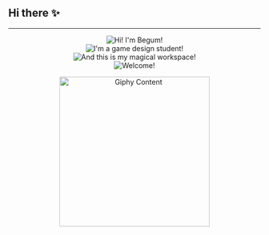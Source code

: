 ## Hi there ✨

<div align="center">
  <hr>

  <p>
    <img src="https://readme-typing-svg.demolab.com?font=Poppins&size=24&pause=1000&color=2FAA96&center=true&vCenter=true&width=440&lines=Hi!+I'm+Begum!" alt="Hi! I'm Begum!" /> 
    <br />
    <img src="https://readme-typing-svg.demolab.com?font=Poppins&size=24&pause=1000&color=2FAA96&center=true&vCenter=true&width=440&lines=I'm+a+game+design+student!" alt="I'm a game design student!" />  
    <br />
    <img src="https://readme-typing-svg.demolab.com?font=Poppins&size=24&pause=1000&color=2FAA96&center=true&vCenter=true&width=440&lines=And+this+is+my+magical+workspace!" alt="And this is my magical workspace!" />  
    <br />
    <img src="https://readme-typing-svg.demolab.com?font=Poppins&size=24&pause=1000&color=2FAA96&center=true&vCenter=true&width=440&lines=Welcome!" alt="Welcome!" /> 
  </p>

  <img src="https://media.giphy.com/media/Wj7lNjMNDxSmc/giphy.gif" alt="Giphy Content" width="300" />

</div>


<!--
**begumdonmez/begumdonmez** is a ✨ _special_ ✨ repository because its `README.md` (this file) appears on your GitHub profile.

Here are some ideas to get you started:

- 🔭 I’m currently working on ...
- 🌱 I’m currently learning ...
- 👯 I’m looking to collaborate on ...
- 🤔 I’m looking for help with ...
- 💬 Ask me about ...
- 📫 How to reach me: ...
- 😄 Pronouns: ...
- ⚡ Fun fact: ...
-->
